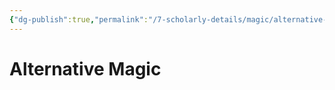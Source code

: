 ```yaml
---
{"dg-publish":true,"permalink":"/7-scholarly-details/magic/alternative-magic/alternative-magic/","noteIcon":""}
---
```


# Alternative Magic

